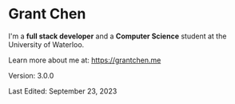# Grant Chen

I'm a **full stack developer** and a **Computer Science** student at the University of Waterloo.

Learn more about me at: https://grantchen.me

Version: 3.0.0

Last Edited: September 23, 2023
